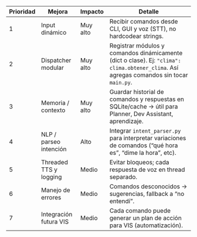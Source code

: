 | Prioridad | Mejora                 | Impacto  | Detalle                                                                                                                                  |
| --------- | ---------------------- | -------- | ---------------------------------------------------------------------------------------------------------------------------------------- |
| 1         | Input dinámico         | Muy alto | Recibir comandos desde CLI, GUI y voz (STT), no hardcodear strings.                                                                      |
| 2         | Dispatcher modular     | Muy alto | Registrar módulos y comandos dinámicamente (dict o clase). Ej: `"clima": clima.obtener_clima`. Así agregas comandos sin tocar `main.py`. |
| 3         | Memoria / contexto     | Muy alto | Guardar historial de comandos y respuestas en SQLite/cache → útil para Planner, Dev Assistant, aprendizaje.                              |
| 4         | NLP / parseo intención | Alto     | Integrar `intent_parser.py` para interpretar variaciones de comandos (“qué hora es”, “dime la hora”, etc).                               |
| 5         | Threaded TTS y logging | Medio    | Evitar bloqueos; cada respuesta de voz en thread separado.                                                                               |
| 6         | Manejo de errores      | Medio    | Comandos desconocidos → sugerencias, fallback a “no entendí”.                                                                            |
| 7         | Integración futura VIS | Medio    | Cada comando puede generar un plan de acción para VIS (automatización).                                                                  |
